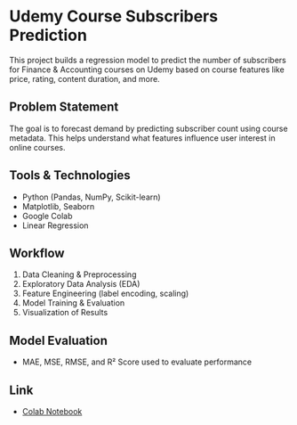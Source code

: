 # Udemy Course Subscribers Prediction 

This project builds a regression model to predict the number of subscribers for Finance & Accounting courses on Udemy based on course features like price, rating, content duration, and more.

## Problem Statement
The goal is to forecast demand by predicting subscriber count using course metadata. This helps understand what features influence user interest in online courses.

## Tools & Technologies
- Python (Pandas, NumPy, Scikit-learn)
- Matplotlib, Seaborn
- Google Colab
- Linear Regression

## Workflow
1. Data Cleaning & Preprocessing
2. Exploratory Data Analysis (EDA)
3. Feature Engineering (label encoding, scaling)
4. Model Training & Evaluation
5. Visualization of Results

## Model Evaluation
- MAE, MSE, RMSE, and R² Score used to evaluate performance

## Link
- [Colab Notebook](https://colab.research.google.com/drive/1tF4s-A9UKkIIw0DYOx_PqOOsy2vEo0NQ)


